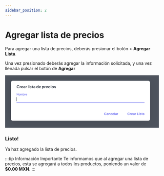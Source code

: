 ```yaml
---
sidebar_position: 2
---
```


# Agregar lista de precios

Para agregar una lista de precios, deberás presionar el botón **+ Agregar Lista**.

Una vez presionado deberás agregar la información solicitada, y una vez llenada pulsar el botón de **Agregar**

![Texto alternativo de la imagen](../../static/img/agregar_lista_crud.png)

### Listo!

Ya haz agregado la lista de precios.

:::tip Información Importante
Te informamos que al agregar una lista de precios, esta se agregará a todos los productos, poniendo un valor de **$0.00 MXN**.
:::
